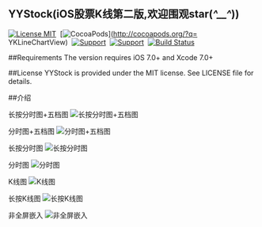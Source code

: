 ## YYStock(iOS股票K线第二版,欢迎围观star(*^__^*))

[![License MIT](https://img.shields.io/badge/license-MIT-green.svg?style=flat)](https://github.com/chenyk0317/YKLineChartView/blob/master/LICENSE)&nbsp;
[![CocoaPods](http://img.shields.io/cocoapods/p/YKLineChartView.svg?style=flat)](http://cocoapods.org/?q= YKLineChartView)&nbsp;
[![Support](https://img.shields.io/badge/support-iOS7.0+-blue.svg?style=flat)](https://www.apple.com/nl/ios/)&nbsp;
[![Support](https://img.shields.io/badge/support-Autolayout-orange.svg?style=flatt)](https://www.apple.com/)&nbsp;
[![Build Status](https://travis-ci.org/yate1996/YYStock.svg?branch=master)](https://travis-ci.org/yate1996/YYStock)

##Requirements
The version requires iOS 7.0+ and Xcode 7.0+

##License
YYStock is provided under the MIT license. See LICENSE file for details.

##介绍

长按分时图+五档图
![长按分时图+五档图](http://images2015.cnblogs.com/blog/784141/201610/784141-20161017233159888-557730348.png)

分时图+五档图
![分时图+五档图](http://images2015.cnblogs.com/blog/784141/201610/784141-20161017233148232-878225916.png)

长按分时图
![长按分时图](http://images2015.cnblogs.com/blog/784141/201610/784141-20161017233121404-1964273658.png)
 

分时图
![分时图](http://images2015.cnblogs.com/blog/784141/201610/784141-20161017233154295-1120327196.png)


K线图
![K线图](http://images2015.cnblogs.com/blog/784141/201610/784141-20161017233130935-1508782795.png)


长按K线图
![长按K线图](http://images2015.cnblogs.com/blog/784141/201610/784141-20161017233206029-111514556.png)


非全屏嵌入
![非全屏嵌入](http://images2015.cnblogs.com/blog/784141/201610/784141-20161017233111295-969151974.png)
